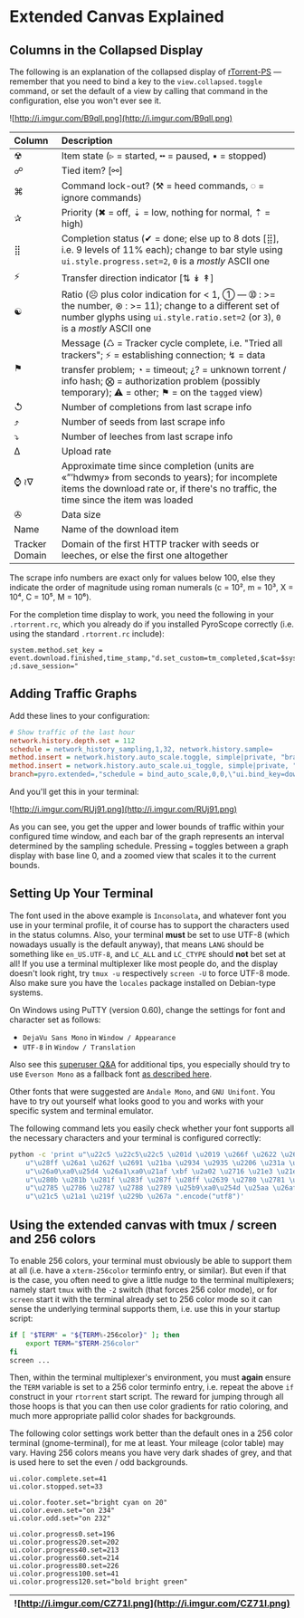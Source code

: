 # Extended Canvas Explained

## Columns in the Collapsed Display

The following is an explanation of the collapsed display of [rTorrent-PS](RtorrentExtended.md)
— remember that you need to bind a key to the `view.collapsed.toggle` command,
or set the default of a view by calling that command in the configuration,
else you won't ever see it.

![http://i.imgur.com/B9qll.png](http://i.imgur.com/B9qll.png)

| **Column** | **Description** |
|:-----------|:----------------|
| ☢ | Item state (▹ = started, ╍ = paused, ▪ = stopped) |
| ☍ | Tied item? [⚯] |
| ⌘ | Command lock-out? (⚒ = heed commands, ◌ = ignore commands) |
| ✰ | Priority (✖ = off, ⇣ = low, nothing for normal, ⇡ = high) |
| ⣿ | Completion status (✔ = done; else up to 8 dots [⣿], i.e. 9 levels of 11% each); change to bar style using `ui.style.progress.set=2`, `0` is a _mostly_ ASCII one |
| ⚡ | Transfer direction indicator [⇅ ↡ ↟] |
| ☯ | Ratio (☹  plus color indication for < 1, ➀  — ➉ : >= the number, ⊛ : >= 11); change to a different set of number glyphs using `ui.style.ratio.set=2` (or `3`), `0` is a _mostly_ ASCII one |
| ⚑ | Message (♺ = Tracker cycle complete, i.e. "Tried all trackers"; ⚡ = establishing connection; ↯ = data transfer problem; ◔ = timeout; ¿? = unknown torrent / info hash; ⨂ = authorization problem (possibly temporary); ⚠ = other; ⚑ = on the `tagged` view) |
| ↺ | Number of completions from last scrape info |
| ⤴ | Number of seeds from last scrape info |
| ⤵ | Number of leeches from last scrape info |
| ∆ | Upload rate |
| ⌚ ≀∇ | Approximate time since completion (units are «”’hdwmy» from seconds to years); for incomplete items the download rate or, if there's no traffic, the time since the item was loaded |
| ✇ | Data size |
| Name | Name of the download item |
| Tracker Domain | Domain of the first HTTP tracker with seeds or leeches, or else the first one altogether |

The scrape info numbers are exact only for values below 100,
else they indicate the order of magnitude using roman numerals
(c = 10², m = 10³, X = 10⁴, C = 10⁵, M = 10⁶).

For the completion time display to work, you need the following in your `.rtorrent.rc`,
which you already do if you installed PyroScope correctly
(i.e. using the standard `.rtorrent.rc` include):

```
system.method.set_key = event.download.finished,time_stamp,"d.set_custom=tm_completed,$cat=$system.time= ;d.save_session="
```


## Adding Traffic Graphs

Add these lines to your configuration:

```ini
# Show traffic of the last hour
network.history.depth.set = 112
schedule = network_history_sampling,1,32, network.history.sample=
method.insert = network.history.auto_scale.toggle, simple|private, "branch=network.history.auto_scale=,\"network.history.auto_scale.set=0\",\"network.history.auto_scale.set=1\""
method.insert = network.history.auto_scale.ui_toggle, simple|private, "network.history.auto_scale.toggle= ;network.history.refresh="
branch=pyro.extended=,"schedule = bind_auto_scale,0,0,\"ui.bind_key=download_list,=,network.history.auto_scale.ui_toggle=\""
```

And you'll get this in your terminal:

![http://i.imgur.com/RUj91.png](http://i.imgur.com/RUj91.png)

As you can see, you get the upper and lower bounds of traffic
within your configured time window, and each bar of the graph
represents an interval determined by the sampling schedule.
Pressing `=` toggles between a graph display with base line 0,
and a zoomed view that scales it to the current bounds.


## Setting Up Your Terminal

The font used in the above example is `Inconsolata`,
and whatever font you use in your terminal profile,
it of course has to support the characters used in the status columns.
Also, your terminal **must** be set to use UTF-8
(which nowadays usually is the default anyway),
that means `LANG` should be something like `en_US.UTF-8`,
and `LC_ALL` and `LC_CTYPE` should **not** bet set at all!
If you use a terminal multiplexer like most people do,
and the display doesn't look right, try `tmux -u` respectively
`screen -U` to force UTF-8 mode. Also make sure you have the
`locales` package installed on Debian-type systems.

On Windows using PuTTY (version 0.60), change the settings for font and character set as follows:

  * `DejaVu Sans Mono` in `Window / Appearance`
  * `UTF-8` in `Window / Translation`

Also see this [superuser Q&A](http://superuser.com/questions/393834/how-to-configure-putty-to-display-these-characters) for additional tips, you especially should try to use `Everson Mono` as a fallback font [as described here](http://superuser.com/a/764855).

Other fonts that were suggested are `Andale Mono`, and `GNU Unifont`.
You have to try out yourself what looks good to you and works
with your specific system and terminal emulator.

The following command lets you easily check whether your font supports all the necessary characters and your terminal is configured correctly:

```sh
python -c 'print u"\u22c5 \u22c5\u22c5 \u201d \u2019 \u266f \u2622 \u260d \u2318 \u2730 " \
    u"\u28ff \u26a1 \u262f \u2691 \u21ba \u2934 \u2935 \u2206 \u231a \u2240\u2207 \u2707 " \
    u"\u26a0\xa0\u25d4 \u26a1\xa0\u21af \xbf \u2a02 \u2716 \u21e3 \u21e1  \u2801 \u2809 " \
    u"\u280b \u281b \u281f \u283f \u287f \u28ff \u2639 \u2780 \u2781 \u2782 \u2783 \u2784 " \
    u"\u2785 \u2786 \u2787 \u2788 \u2789 \u25b9\xa0\u254d \u25aa \u26af \u2692 \u25cc " \
    u"\u21c5 \u21a1 \u219f \u229b \u267a ".encode("utf8")'
```


## Using the extended canvas with tmux / screen and 256 colors ##

To enable 256 colors, your terminal must obviously be able to support them at all
(i.e. have a `xterm-256color` terminfo entry, or similar). But even if that is the case,
you often need to give a little nudge to the terminal multiplexers;
namely start `tmux` with the `-2` switch (that forces 256 color mode),
or for `screen` start it with the terminal already set to 256 color mode
so it can sense the underlying terminal supports them,
i.e. use this in your startup script:

```sh
if [ "$TERM" = "${TERM%-256color}" ]; then
    export TERM="$TERM-256color"
fi
screen ...
```

Then, within the terminal multiplexer's environment,
you must **again** ensure the `TERM` variable is set to a 256 color terminfo entry,
i.e. repeat the above `if` construct in your `rtorrent` start script.
The reward for jumping through all those hoops is that you can then use
color gradients for ratio coloring, and much more appropriate pallid color
shades for backgrounds.

The following color settings work better than the default ones in a
256 color terminal (gnome-terminal), for me at least.
Your mileage (color table) may vary.
Having 256 colors means you have very dark shades of grey,
and that is used here to set the even / odd backgrounds.

```
ui.color.complete.set=41
ui.color.stopped.set=33

ui.color.footer.set="bright cyan on 20"
ui.color.even.set="on 234"
ui.color.odd.set="on 232"

ui.color.progress0.set=196
ui.color.progress20.set=202
ui.color.progress40.set=213
ui.color.progress60.set=214
ui.color.progress80.set=226
ui.color.progress100.set=41
ui.color.progress120.set="bold bright green"
```

| ![http://i.imgur.com/CZ71l.png](http://i.imgur.com/CZ71l.png) |
|:--------------------------------------------------------------|
